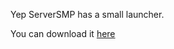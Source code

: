 Yep ServerSMP has a small launcher.

You can download it [here](https://github.com/Prince527GitHub/ServerSMP/blob/ServerSMP-Launcher/ServerSMP-release.zip?raw=true)
